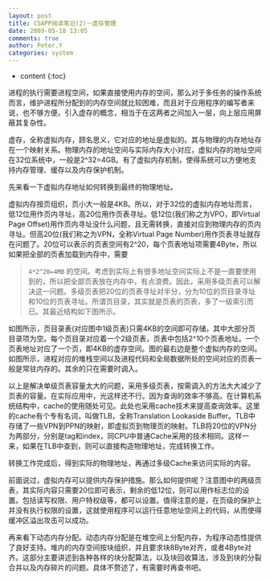 ```yaml
---
layout: post
title: CSAPP阅读笔记(2)－虚存管理
date: 2009-05-18 13:05
comments: true
author: Peter.Y
categories: system
---
```


* content
{:toc}



进程的执行需要进程空间，如果直接使用内存的空间，那么对于多任务的操作系统而言，维护进程所分配到的内存空间就比较困难，而且对于应用程序的编写者来说，也不够方便。引入虚存的概念，相当于在这两者之间加入一层，向上层应用屏蔽其复杂性。

虚存，全称虚拟内存，顾名思义，它对应的地址是虚拟的。其与物理的内存地址存在一个映射关系。物理内存的地址空间与实际内存大小对应，虚拟内存的地址空间在32位系统中，一般是2^32=4GB。有了虚拟内存机制，使得系统可以方便地支持内存管理、缓存以及内存保护机制。

先来看一下虚拟内存地址如何转换到最终的物理地址。

虚拟内存按页组织，页小大一般是4KB。所以，对于32位的虚拟内存地址而言，低12位用作页内寻址，高20位用作页表寻址。低12位(我们称之为VPO，即Virtual Page Offset)用作页内寻址没什么问题，且无需转换，直接对应到物理内存的页内寻址。但高20位(我们称之为VPN，全称Virtual Page Number)用作页表寻址就存在问题了。20位可以表示的页表空间有2^20，每个页表地址项需要4Byte，所以如果把全部的页表加载到内存中，需要
>`4*2^20=4MB`
的空间。考虑到实际上有很多地址空间实际上不是一直要使用到的，所以把全部页表放在内存中，有点浪费。因此，采用多级页表可以解决这一问题。多级页表把20位的页表寻址对半分，分为10位的页目录寻址和10位的页表寻址。所谓页目录，其实就是页表的页表，多了一级索引而已。其最近结构如下图所示。

如图所示，页目录表(对应图中1级页表)只需4KB的空间即可存储，其中大部分页目录项为空。每个页目录对应着一个2级页表，页表中包括2^10个页表地址。一个页表地址对应了一个页，即4KB的虚存空间。图的最右边是整个虚拟内存的空间。如图所示，进程对应的堆栈空间以及进程代码和全局数据所处的空间对应的页表一般是常驻内存的。其余的只在需要时调入。

以上是解决单级页表容量太大的问题，采用多级页表，按需调入的方法大大减少了页表的容量。在实际应用中，光这样还不行。因为查询的效率不够高。在计算机系统结构中，cache的使用随处可见。此处也采用cache技术来提高查询效率。这里的cache有个专有名词，叫做TLB，全称Translation Lookaside Buffer。TLB中存储了一些VPN到PPN的映射，即虚拟页到物理页的映射。TLB将20位的VPN分为两部分，分别是tag和index，同CPU中普通Cache采用的技术相同。这样一来，如果在TLB中查到，则可以直接构造物理地址，完成转换工作。

转换工作完成后，得到实际的物理地址，再通过多级Cache来访问实际的内容。

前面说过，虚拟内存可以提供内存保护措施。那么如何提供呢？注意图中的两级页表，其实际内容只需要20位即可表示，剩余的低12位，则可以用作标志位的设置。包括读写权限、用户特权级等，都可以设置。值得注意的是，在页级的保护上并没有执行权限的设置，这就使用程序可以运行任意地址空间上的代码，从而使得缓冲区溢出攻击可以成功。

再来看下动态内存分配。动态内存分配是在堆空间上分配内存，为程序动态性提供了良好支持。堆内的内存空间按块组织，并且要求块8Byte对齐，或者4Byte对齐。这部分主要讲述到各种各样的块分配算法，以及块回收算法，涉及到块的分裂合并以及内存碎片的问题。具体不赘述了，有需要时再查书吧。

